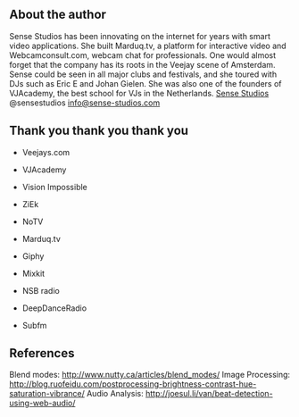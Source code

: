 ## About the author ##
Sense Studios has been innovating on the internet for years with smart video applications. She built Marduq.tv, a platform for interactive video and Webcamconsult.com, webcam chat for professionals.
One would almost forget that the company has its roots in the Veejay scene of Amsterdam. Sense could be seen in all major clubs and festivals, and she toured with DJs such as Eric E and Johan Gielen. She was also one of the founders of VJAcademy, the best school for VJs in the Netherlands.
[Sense Studios](http://www.sense-studios.com)
@sensestudios
info@sense-studios.com


## Thank you thank you thank you ##
* Veejays.com
* VJAcademy
* Vision Impossible
* ZiEk
* NoTV
* Marduq.tv
* Giphy
* Mixkit

* NSB radio
* DeepDanceRadio
* Subfm

## References ##
Blend modes: http://www.nutty.ca/articles/blend_modes/
Image Processing: http://blog.ruofeidu.com/postprocessing-brightness-contrast-hue-saturation-vibrance/
Audio Analysis: http://joesul.li/van/beat-detection-using-web-audio/
